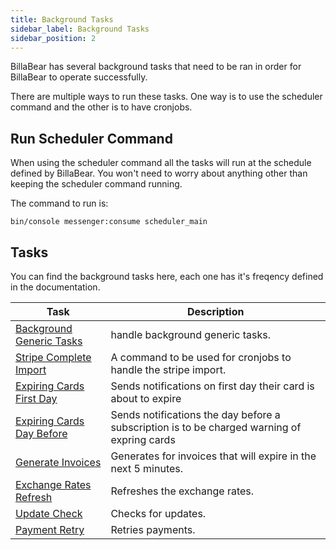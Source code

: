 ```yaml
---
title: Background Tasks
sidebar_label: Background Tasks
sidebar_position: 2
---
```

BillaBear has several background tasks that need to be ran in order for BillaBear to operate successfully.

There are multiple ways to run these tasks. One way is to use the scheduler command and the other is to have cronjobs.

## Run Scheduler Command

When using the scheduler command all the tasks will run at the schedule defined by BillaBear. You won't need to worry about anything other than keeping the scheduler command running.

The command to run is:  

```
bin/console messenger:consume scheduler_main
```

## Tasks

You can find the background tasks here, each one has it's freqency defined in the documentation.

| Task | Description |
| --- | --- |
| [Background Generic Tasks](../commands/background_generic) |  handle background generic tasks. |
| [Stripe Complete Import](../commands/stripe_complete_import) | A command to be used for cronjobs to handle the stripe import. |
| [Expiring Cards First Day](../commands/expiring_cards_first_day) | Sends notifications on first day their card is about to expire |
| [Expiring Cards Day Before](../commands/expiring_cards_day_before) | Sends notifications the day before a subscription is to be charged warning of expring cards |
| [Generate Invoices](../commands/generate_invoices) | Generates for invoices that will expire in the next 5 minutes. |
| [Exchange Rates Refresh](../commands/exchange_rates_refresh) | Refreshes the exchange rates. |
| [Update Check](../commands/update_check) | Checks for updates. |
| [Payment Retry](../commands/payment_retries) | Retries payments. |